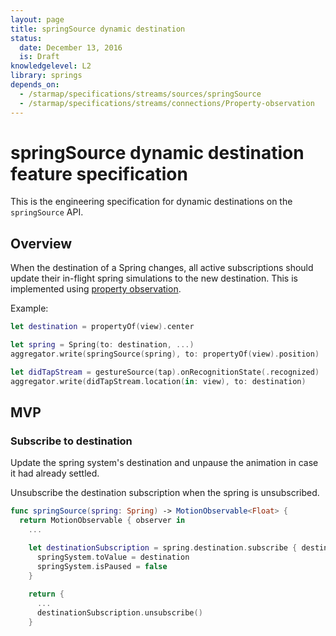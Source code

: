 ```yaml
---
layout: page
title: springSource dynamic destination
status:
  date: December 13, 2016
  is: Draft
knowledgelevel: L2
library: springs
depends_on:
  - /starmap/specifications/streams/sources/springSource
  - /starmap/specifications/streams/connections/Property-observation
---
```


# springSource dynamic destination feature specification

This is the engineering specification for dynamic destinations on the `springSource` API.

## Overview

When the destination of a Spring changes, all active subscriptions should update their in-flight
spring simulations to the new destination. This is implemented using [property observation](/starmap/specifications/streams/connections/Property-observation).

Example:

```swift
let destination = propertyOf(view).center

let spring = Spring(to: destination, ...)
aggregator.write(springSource(spring), to: propertyOf(view).position)

let didTapStream = gestureSource(tap).onRecognitionState(.recognized)
aggregator.write(didTapStream.location(in: view), to: destination)
```

## MVP

### Subscribe to destination

Update the spring system's destination and unpause the animation in case it had already settled.

Unsubscribe the destination subscription when the spring is unsubscribed.

```swift
func springSource(spring: Spring) -> MotionObservable<Float> {
  return MotionObservable { observer in
    ...

    let destinationSubscription = spring.destination.subscribe { destination in
      springSystem.toValue = destination
      springSystem.isPaused = false
    }
    
    return {
      ...
      destinationSubscription.unsubscribe()
    }
```
